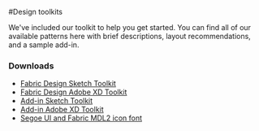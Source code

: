 #Design toolkits

We've included our toolkit to help you get started. You can find all of our available patterns here with brief descriptions, layout recommendations, and a sample add-in.

### Downloads

* [Fabric Design Sketch Toolkit](https://aka.ms/fabric-sketch-toolkit)
* [Fabric Design Adobe XD Toolkit](https://aka.ms/fabric-toolkit)
* [Add-in Sketch Toolkit](https://aka.ms/addins_sketch_toolkit)
* [Add-in Adobe XD Toolkit](https://aka.ms/addins_toolkit)
* [Segoe UI and Fabric MDL2 icon font](https://static2.sharepointonline.com/files/fabric/fabric-website/files/segoeui_fabricmdl2_icon_fonts.zip)